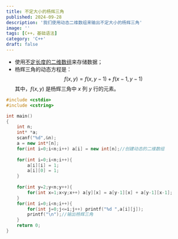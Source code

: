 ```yaml
---
title: 不定大小的杨辉三角
published: 2024-09-28
description: '我们使用动态二维数组来输出不定大小的杨辉三角'
image: ''
tags: [C++，基础语法]
category: 'C++'
draft: false 
---
```


- 使用[不定长度的二维数组](./不定长度的二维数组.md)来存储数据；
- 杨辉三角的动态方程是：
$$
f(x,y) = f(x,y-1) + f(x-1,y-1)
$$
其中，$f (x, y)$ 是杨辉三角中 $x$ 列 $y$ 行的元素。


```cpp
#include <cstdio>
#include <cstring>

int main()
{
    int n;
    int* *a;
    scanf("%d",&n);
    a = new int*[n];
    for(int i=0;i<n;i++) a[i] = new int[n];//创建动态的二维数组
    
    for(int i=0;i<n;i++){
        a[i][i] = 1;
        a[i][0] = 1;
    }
   
    for(int y=2;y<n;y++){
        for(int x=1;x<y;x++) a[y][x] = a[y-1][x] + a[y-1][x-1];
    }
    for(int i=0;i<n;i++){
        for(int j=0;j<=i;j++) printf("%d ",a[i][j]);
        printf("\n");//输出杨辉三角
    }
    return 0;
}
```

